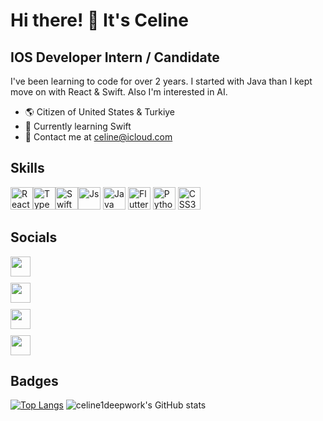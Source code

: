 # Hi there! 🌻 It's Celine 
  
## IOS Developer Intern / Candidate 
I've been learning to code for over 2 years. I started with Java than I kept move on with React & Swift. Also I'm interested in AI.
  * &#127758; Citizen of United States & Turkiye 
  *	&#128213; Currently learning Swift  
  * &#128172; Contact me at celine@icloud.com

## Skills

<div style="align:left;">
  
<a href="https://legacy.reactjs.org/docs/getting-started.html" target="_blank" rel="noreferrer" style="display:inline-block;">
  <img src="https://raw.githubusercontent.com/danielcranney/readme-generator/main/public/icons/skills/react-colored.svg" width="36" height="36" alt="React" />
<a href="https://www.typescriptlang.org/" target="_blank" rel="noreferrer" style="display:inline-block;">
  <img src="https://raw.githubusercontent.com/danielcranney/readme-generator/main/public/icons/skills/typescript-colored.svg" width="36" height="36" alt="TypeScript" />
<a href="https://developer.apple.com/swift/" target="_blank" rel="noreferrer" style="display:inline-block;">
  <img src="https://raw.githubusercontent.com/danielcranney/readme-generator/main/public/icons/skills/swift-colored.svg" width="36" height="36" alt="Swift" />
<a href="https://developer.mozilla.org/en-US/docs/Web/JavaScript" target="_blank" rel="noreferrer" style="display:inline-block;">
  <img src="https://raw.githubusercontent.com/danielcranney/readme-generator/main/public/icons/skills/javascript-colored.svg" width="36" height="36" alt="Js" />
</a>
<a href="https://dev.java/" target="_blank" rel="noreferrer" style="display:inline-block;">
  <img src="https://raw.githubusercontent.com/danielcranney/readme-generator/main/public/icons/skills/java-colored.svg" width="36" height="36" alt="Java" />
</a>
<a href="https://flutter.dev/" target="_blank" rel="noreferrer" style="display:inline-block;">
  <img src="https://raw.githubusercontent.com/danielcranney/readme-generator/main/public/icons/skills/flutter-colored.svg" width="36" height="36" alt="Flutter" />
</a>
<a href="https://www.python.org/" target="_blank" rel="noreferrer" style="display:inline-block;">
  <img src="https://raw.githubusercontent.com/danielcranney/readme-generator/main/public/icons/skills/python-colored.svg" width="36" height="36" alt="Python" />
</a>
<a href="https://www.w3.org/TR/CSS/#css" target="_blank" rel="noreferrer" style="display:inline-block;">
  <img src="https://raw.githubusercontent.com/danielcranney/readme-generator/main/public/icons/skills/css3-colored.svg" width="36" height="36" alt="CSS3" />
</a>
</div>

## Socials
<div style="align:left;display:grid;gap:10px"> <a href="discordapp.com/users/746375018396516382" target="_blank" rel="noreferrer" style="display:flex;flex-direction:row;justifity-content:center;gap:10px">
    <img src="https://raw.githubusercontent.com/danielcranney/readme-generator/main/public/icons/socials/discord.svg" width="32" height="32" /><span style="color:#000;text-decoration: none;">   </span></a><a href="https://www.github.com/celine1deepwork" target="_blank" rel="noreferrer" style="display:flex;flex-direction:row;justifity-content:center;gap:10px"> <img src="https://raw.githubusercontent.com/danielcranney/readme-generator/main/public/icons/socials/github.svg" width="32" height="32" /> <span style="color:#000;text-decoration: none;"></span>
  </a> <a href="https://www.linkedin.com/in/celine-ozdemir-51a996166/" target="_blank" rel="noreferrer" style="display:flex;flex-direction:row;justifity-content:center;gap:10px"><img src="https://raw.githubusercontent.com/danielcranney/readme-generator/main/public/icons/socials/linkedin.svg" width="32" height="32" /> <span style="color:#000;text-decoration: none;"></span> </a> <a href="https://www.instagram.com/marcelineozd/" target="_blank" rel="noreferrer" style="display:flex;flex-direction:row;justifity-content:center;gap:10px">
    <img src="https://raw.githubusercontent.com/danielcranney/readme-generator/main/public/icons/socials/instagram.svg" width="32" height="32" /><span style="color:#000;text-decoration: none;"></span>
  </a>
 
</div>

## Badges

  [![Top Langs](https://github-readme-stats.vercel.app/api/top-langs/?username=celine1deepwork&theme=radical)](https://github.com/celine1deepwork/github-readme-stats)
  ![celine1deepwork's GitHub stats](https://github-readme-stats.vercel.app/api?username=celine1deepwork&show_icons=true&theme=radical)


